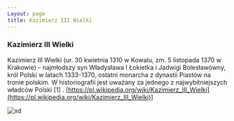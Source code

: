 ```yaml
---
Layout: page
title: Kazimierz III Wielki
---
```

### Kazimierz III Wielki
Kazimierz III Wielki (ur. 30 kwietnia 1310 w Kowalu, zm. 5 listopada 1370 w Krakowie) - najmłodszy syn Władysława I Łokietka i Jadwigi Bolesławówny, król Polski w latach 1333-1370, ostatni monarcha z dynastii Piastów na tronie polskim. W historiografii jest uważany za jednego z najwybitniejszych władców Polski [1] .
[https://pl.wikipedia.org/wiki/Kazimierz_III_Wielki](https://pl.wikipedia.org/wiki/Kazimierz_III_Wielki)]

![xd](https://s.ciekawostkihistoryczne.pl/uploads/2017/10/Kazimierz-Wielki.jpg)